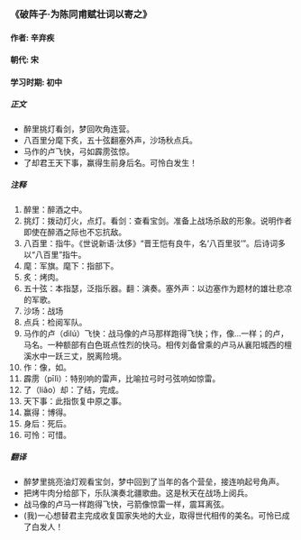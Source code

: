 ### 《破阵子·为陈同甫赋壮词以寄之》

#### 作者: 辛弃疾  

#### 朝代: 宋

#### 学习时期: 初中

##### **正文**

- 醉里挑灯看剑，梦回吹角连营。
- 八百里分麾下炙，五十弦翻塞外声，沙场秋点兵。
- 马作的卢飞快，弓如霹雳弦惊。
- 了却君王天下事，赢得生前身后名。可怜白发生！

##### **注释**

1. 醉里：醉酒之中。
2. 挑灯：拨动灯火，点灯。看剑：查看宝剑。准备上战场杀敌的形象。说明作者即使在醉酒之际也不忘抗敌。
3. 八百里：指牛。《世说新语·汰侈》“晋王恺有良牛，名‘八百里驳’”。后诗词多以“八百里”指牛。
4. 麾：军旗。麾下：指部下。
5. 炙：烤肉。
6. 五十弦：本指瑟，泛指乐器。翻：演奏。塞外声：以边塞作为题材的雄壮悲凉的军歌。
7. 沙场：战场
8. 点兵：检阅军队。
9. 马作的卢（dìlú）飞快：战马像的卢马那样跑得飞快；作，像…一样；的卢，马名。一种额部有白色斑点性烈的快马。相传刘备曾乘的卢马从襄阳城西的檀溪水中一跃三丈，脱离险境。
10. 作：像，如。
11. 霹雳（pīlì）：特别响的雷声，比喻拉弓时弓弦响如惊雷。
12. 了（liǎo）却：了结，完成。
13. 天下事：此指恢复中原之事。
14. 赢得：博得。
15. 身后：死后。
16. 可怜：可惜。

##### **翻译**

- 醉梦里挑亮油灯观看宝剑，梦中回到了当年的各个营垒，接连响起号角声。
- 把烤牛肉分给部下，乐队演奏北疆歌曲。这是秋天在战场上阅兵。
- 战马像的卢马一样跑得飞快，弓箭像惊雷一样，震耳离弦。
- (我)一心想替君主完成收复国家失地的大业，取得世代相传的美名。可怜已成了白发人！